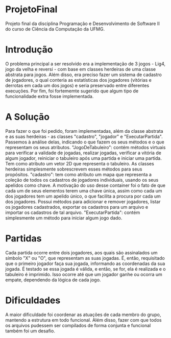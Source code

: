 # ProjetoFinal
Projeto final da disciplina Programação e Desenvolvimento de Software II do curso de Ciência da Computação da UFMG.

# Introdução
O problema principal a ser resolvido era a implementação de 3 jogos - Lig4, jogo da velha e reversi - com base em classes herdeiras de uma classe abstrata para jogos. Além disso, era preciso fazer um sistema de cadastro de jogadores, o qual conteria as estatísticas dos jogadores (vitórias e derrotas em cada um dos jogos) e seria preservado entre diferentes execuções. Por fim, foi fortememte sugerido que algum tipo de funcionalidade extra fosse implementada.
# A Solução
Para fazer o que foi pedido, foram implementadas, além da classe abstrata e as suas herdeiras - as classes "cadastro", "jogador" e "ExecutarPartida". Passemos à análise delas, indicando o que fazem os seus métodos e o que representam os seus atributos.
"JogoDeTabuleiro": contém métodos virtuais para verificar a validade de jogadas, realizar jogadas, verificar a vitória de algum jogador, reiniciar o tabuleiro após uma partida e iniciar uma partida. Tem como atributo um vetor 2D que representa o tabuleiro. As classes herdeiras simplesmente sobrescrevem esses métodos para seus propósitos.
"cadastro": tem como atributo um mapa que representa a coleção de todos os cadastros de jogadores individuais, usando os seus apelidos como chave. A motivação do uso desse container foi o fato de que cada um de seus elementos terem uma chave única, assim como cada um dos jogadores tem um apelido único, o que facilita a procura por cada um dos jogadores. Possui métodos para adicionar e remover jogadores, listar os jogadores cadastrados, exportar os cadastros para um arquivo e importar os cadastros de tal arquivo.
"ExecutarPartida": contém simplesmente um método para iniciar algum jogo dado.
# Partidas
Cada partida ocorre entre dois jogadores, aos quais são assinalados um símbolo "X" ou "O", que representam as suas jogadas. É, então, requisitado que o primeiro jogador faça sua jogada, informando as coordenadas da sua jogada. É testado se essa jogada é válida, e então, se for, ela é realizada e o tabuleiro é imprimido. Isso ocorre até que um jogador ganhe ou ocorra um empate, dependendo da lógica de cada jogo.
# Dificuldades
A maior dificuldade foi coordenar as atuações de cada membro do grupo, mantendo a estrutura em todo funcional. Além disso, fazer com que todos os arquivos pudessem ser compilados de forma conjunta e funcional também foi um desafio.
